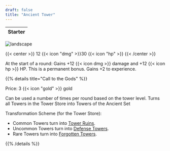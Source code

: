 ```yaml
---
draft: false
title: "Ancient Tower"
---
```

| <span style=""> Starter </span> |
|--------|

![landscape](/images/towers/towerS_39.png)

{{< center >}}
12 {{< icon "dmg" >}}30 {{< icon "hp" >}}
{{< /center >}}

At the start of a round:
Gains +12 {{< icon dmg >}} damage and +12 {{< icon hp >}} HP. This is a permanent bonus.
Gains +2 to experience.

{{% details title="Call to the Gods" %}}

Price: 3 {{< icon "gold" >}} gold

Can be used a number of times per round based on the tower level. Turns all Towers in the Tower Store into Towers of the Ancient Set 

Transformation Scheme (for the Tower Store):

* Common Towers turn into [Tower Ruins](/towers/tower-ruins).
* Uncommon Towers turn into [Defense Towers](/towers/defense-tower).
* Rare Towers turn into [Forgotten Towers](/towers/forgotten-tower).
				

{{% /details %}}